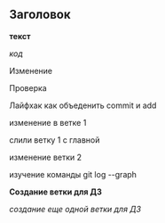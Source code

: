 ## Заголовок ##

__текст__

_код_

Изменение

Проверка

Лайфхак как объеденить commit и add

изменение в ветке 1

слили ветку 1 с главной

изменение ветки 2

изучение команды git log --graph

**Создание ветки для ДЗ**

*создание еще одной ветки для ДЗ*